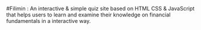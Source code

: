 
#Filimin :
An interactive & simple quiz site based on HTML CSS & JavaScript that helps users 
to learn and examine their knowledge on financial fundamentals in a interactive way.
